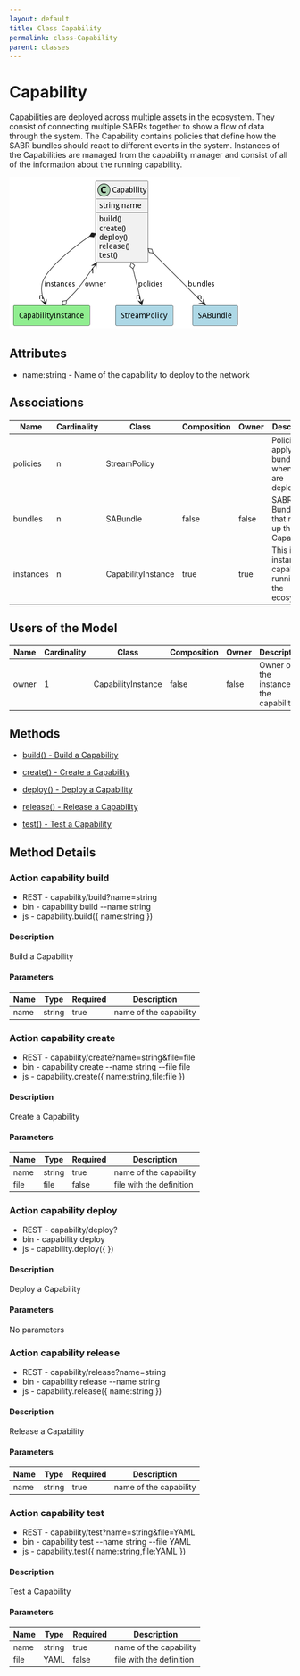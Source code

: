 ```yaml
---
layout: default
title: Class Capability
permalink: class-Capability
parent: classes
---
```


# Capability

Capabilities are deployed across multiple assets in the ecosystem. They consist of connecting multiple SABRs together to show a flow of data through the system. The Capability contains policies that define how the SABR bundles should react to different events in the system. Instances of the Capabilities are managed from the capability manager and consist of all of the information about the running capability.

![Logical Diagram](./logical.png)

## Attributes

* name:string - Name of the capability to deploy to the network


## Associations

| Name | Cardinality | Class | Composition | Owner | Description |
| --- | --- | --- | --- | --- | --- |
| policies | n | StreamPolicy |  |  | Policies to apply to the bundles when they are deployed. |
| bundles | n | SABundle | false | false | SABR Bundles that make up the Capabilities. |
| instances | n | CapabilityInstance | true | true | This is a instance of capability running in the ecosystem. |



## Users of the Model

| Name | Cardinality | Class | Composition | Owner | Description |
| --- | --- | --- | --- | --- | --- |
| owner | 1 | CapabilityInstance | false | false | Owner of the instance is the capability. |





## Methods

* [build() - Build a Capability](#action-build)

* [create() - Create a Capability](#action-create)

* [deploy() - Deploy a Capability](#action-deploy)

* [release() - Release a Capability](#action-release)

* [test() - Test a Capability](#action-test)


<h2>Method Details</h2>
    
### Action capability build



* REST - capability/build?name=string
* bin - capability build --name string
* js - capability.build({ name:string })

#### Description
Build a Capability

#### Parameters

| Name | Type | Required | Description |
|---|---|---|---|
| name | string |true | name of the capability |




### Action capability create



* REST - capability/create?name=string&amp;file=file
* bin - capability create --name string --file file
* js - capability.create({ name:string,file:file })

#### Description
Create a Capability

#### Parameters

| Name | Type | Required | Description |
|---|---|---|---|
| name | string |true | name of the capability |
| file | file |false | file with the definition |




### Action capability deploy



* REST - capability/deploy?
* bin - capability deploy 
* js - capability.deploy({  })

#### Description
Deploy a Capability

#### Parameters

No parameters



### Action capability release



* REST - capability/release?name=string
* bin - capability release --name string
* js - capability.release({ name:string })

#### Description
Release a Capability

#### Parameters

| Name | Type | Required | Description |
|---|---|---|---|
| name | string |true | name of the capability |




### Action capability test



* REST - capability/test?name=string&amp;file=YAML
* bin - capability test --name string --file YAML
* js - capability.test({ name:string,file:YAML })

#### Description
Test a Capability

#### Parameters

| Name | Type | Required | Description |
|---|---|---|---|
| name | string |true | name of the capability |
| file | YAML |false | file with the definition |





